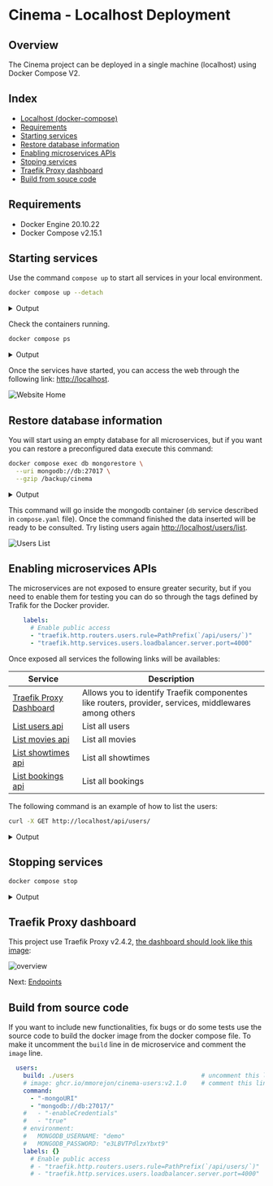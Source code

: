 # Cinema - Localhost Deployment

## Overview

The Cinema project can be deployed in a single machine (localhost) using Docker Compose V2.

## Index

* [Localhost (docker-compose)](#overview)
* [Requirements](#requirements)
* [Starting services](#starting-services)
* [Restore database information](#restore-database-information)
* [Enabling microservices APIs](#enabling-microservices-apis)
* [Stoping services](#stoping-services)
* [Traefik Proxy dashboard](#traefik-proxy-dashboard)
* [Build from souce code](#build-from-souce-code)

## Requirements

* Docker Engine  20.10.22
* Docker Compose v2.15.1

## Starting services

Use the command `compose up` to start all services in your local environment.

```bash
docker compose up --detach
```

<details>
  <summary>Output</summary>

  ```bash
  [+] Running 7/7
  ⠿ Container microservices-docker-go-mongodb-website-1    Started
  ⠿ Container microservices-docker-go-mongodb-db-1         Started
  ⠿ Container microservices-docker-go-mongodb-showtimes-1  Started
  ⠿ Container microservices-docker-go-mongodb-bookings-1   Started
  ⠿ Container microservices-docker-go-mongodb-users-1      Started
  ⠿ Container microservices-docker-go-mongodb-proxy-1      Started
  ⠿ Container microservices-docker-go-mongodb-movies-1     Started
  ```
</details>

Check the containers running.

```bash
docker compose ps
```

<details>
  <summary>Output</summary>

  ```
  NAME    IMAGE                                      COMMAND   SERVICE      PORTS
  .....   ghcr.io/mmorejon/cinema-bookings:v2.2.1    .....     bookings
  .....   mongo:4.2.23                               .....     db           27017/tcp
  .....   ghcr.io/mmorejon/cinema-movies:v2.2.1      .....     movies
  .....   traefik:v2.4.2                             .....     proxy        0.0.0.0:80->80/tcp, 0.0.0.0:8080->8080/tcp
  .....   ghcr.io/mmorejon/cinema-showtimes:v2.2.1   .....     showtimes
  .....   ghcr.io/mmorejon/cinema-users:v2.2.1       .....     users
  .....   ghcr.io/mmorejon/cinema-website:v2.2.1     .....     website
  ```
</details>

Once the services have started, you can access the web through the following link: <http://localhost>.

![Website Home](images/website-home.jpg)

## Restore database information

You will start using an empty database for all microservices, but if you want you can restore a preconfigured data execute this command:

```bash
docker compose exec db mongorestore \
  --uri mongodb://db:27017 \
  --gzip /backup/cinema
```

<details>
  <summary>Output</summary>

  ```
  .....  preparing collections to restore from
  .....  reading metadata for movies.movies from /backup/cinema/movies/movies.metadata.json.gz
  .....  reading metadata for showtimes.showtimes from /backup/cinema/showtimes/showtimes.metadata.json.gz
  .....  reading metadata for users.users from /backup/cinema/users/users.metadata.json.gz
  .....  reading metadata for bookings.bookings from /backup/cinema/bookings/bookings.metadata.json.gz
  .....  restoring bookings.bookings from /backup/cinema/bookings/bookings.bson.gz
  .....  no indexes to restore
  .....  finished restoring bookings.bookings (2 documents, 0 failures)
  .....  restoring movies.movies from /backup/cinema/movies/movies.bson.gz
  .....  no indexes to restore
  .....  finished restoring movies.movies (6 documents, 0 failures)
  .....  restoring showtimes.showtimes from /backup/cinema/showtimes/showtimes.bson.gz
  .....  no indexes to restore
  .....  finished restoring showtimes.showtimes (3 documents, 0 failures)
  .....  restoring users.users from /backup/cinema/users/users.bson.gz
  .....  no indexes to restore
  .....  finished restoring users.users (5 documents, 0 failures)
  .....  16 document(s) restored successfully. 0 document(s) failed to restore.
  ```
</details>

This command will go inside the mongodb container (`db` service described in `compose.yaml` file). Once the command finished the data inserted will be ready to be consulted. Try listing users again <http://localhost/users/list>.

![Users List](images/website-users.jpg)

## Enabling microservices APIs

The microservices are not exposed to ensure greater security, but if you need to enable them for testing you can do so through the tags defined by Trafik for the Docker provider.

```yaml
    labels:
      # Enable public access
      - "traefik.http.routers.users.rule=PathPrefix(`/api/users/`)"
      - "traefik.http.services.users.loadbalancer.server.port=4000"
```

Once exposed all services the following links will be availables:

| Service | Description |
|---------|-------------|
| [Traefik Proxy Dashboard](http://localhost:8080/dashboard/#/) | Allows you to identify Traefik componentes like routers, provider, services, middlewares among others |
| [List users api](http://localhost/api/users/) | List all users |
| [List movies api](http://localhost/api/movies/) | List all movies |
| [List showtimes api](http://localhost/api/showtimes/) | List all showtimes |
| [List bookings api](http://localhost/api/bookings/) | List all bookings |

The following command is an example of how to list the users:

```bash
curl -X GET http://localhost/api/users/
```

<details>
  <summary>Output</summary>

  ```
  [{"ID":"600209d347932ef15c50af15","Name":"Wanda","LastName":"Austin"},{"ID":"600209d347932ef15c50af16","Name":"Charles","LastName":"Babbage"},{"ID":"600209d347932ef15c50af17","Name":"Stefan","LastName":"Banach"},{"ID":"600209d347932ef15c50af18","Name":"Laura","LastName":"Bassi"},{"ID":"600209d347932ef15c50af19","Name":"Niels","LastName":"Bohr"}]
  ```
</details>

## Stopping services

```bash
docker compose stop
```

<details>
  <summary>Output</summary>

  ```
  [+] Running 7/7
  ⠿ Container microservices-docker-go-mongodb-website-1    Stopped
  ⠿ Container microservices-docker-go-mongodb-db-1         Stopped
  ⠿ Container microservices-docker-go-mongodb-bookings-1   Stopped
  ⠿ Container microservices-docker-go-mongodb-showtimes-1  Stopped
  ⠿ Container microservices-docker-go-mongodb-movies-1     Stopped
  ⠿ Container microservices-docker-go-mongodb-users-1      Stopped
  ⠿ Container microservices-docker-go-mongodb-proxy-1      Stopped
  ```
</details>

## Traefik Proxy dashboard

This project use Traefik Proxy v2.4.2, [the dashboard should look like this image](http://localhost:8080/dashboard/#/):

![overview](images/traefik-dashboard.jpg)

Next: [Endpoints](endpoints.md)

## Build from source code

If you want to include new functionalities, fix bugs or do some tests use the source code to build the docker image from the docker compose file. To make it uncomment the `build` line in de microservice and comment the `image` line.

```yaml
  users:
    build: ./users                                   # uncomment this line
    # image: ghcr.io/mmorejon/cinema-users:v2.1.0    # comment this line
    command:
      - "-mongoURI"
      - "mongodb://db:27017/"
    #   - "-enableCredentials"
    #   - "true"
    # environment:
    #   MONGODB_USERNAME: "demo"
    #   MONGODB_PASSWORD: "e3LBVTPdlzxYbxt9"
    labels: {}
      # Enable public access
      # - "traefik.http.routers.users.rule=PathPrefix(`/api/users/`)"
      # - "traefik.http.services.users.loadbalancer.server.port=4000"
```
